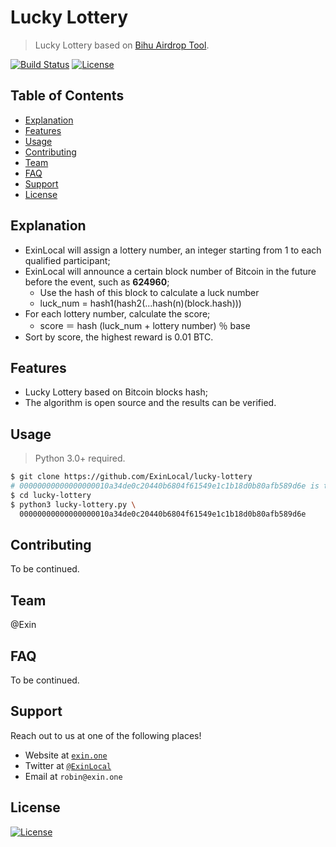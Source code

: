 # Lucky Lottery

> Lucky Lottery based on [Bihu Airdrop Tool](https://github.com/bihu-id/bihu-tools).

[![Build Status](http://img.shields.io/travis/badges/badgerbadgerbadger.svg?style=flat-square)](https://travis-ci.org/badges/badgerbadgerbadger) [![License](http://img.shields.io/:license-mit-blue.svg?style=flat-square)](http://badges.mit-license.org)

## Table of Contents

- [Explanation](#explanation)
- [Features](#features)
- [Usage](#usage)
- [Contributing](#contributing)
- [Team](#team)
- [FAQ](#faq)
- [Support](#support)
- [License](#license)

## Explanation

* ExinLocal will assign a lottery number, an integer starting from 1 to each qualified participant;
* ExinLocal will announce a certain block number of Bitcoin in the future before the event, such as **624960**;
    - Use the hash of this block to calculate a luck number
    - luck_num = hash1(hash2(...hash(n)(block.hash)))
* For each lottery number, calculate the score;
    - score ＝ hash (luck_num + lottery number) ％ base
* Sort by score, the highest reward is 0.01 BTC.

## Features

- Lucky Lottery based on Bitcoin blocks hash;
- The algorithm is open source and the results can be verified.

## Usage

> Python 3.0+ required.

``` bash
$ git clone https://github.com/ExinLocal/lucky-lottery
# 00000000000000000010a34de0c20440b6804f61549e1c1b18d0b80afb589d6e is the hash of 624960 height blocks
$ cd lucky-lottery
$ python3 lucky-lottery.py \
  00000000000000000010a34de0c20440b6804f61549e1c1b18d0b80afb589d6e
```

## Contributing

To be continued.

## Team

@Exin

## FAQ

To be continued.

## Support

Reach out to us at one of the following places!

- Website at <a href="https://exin.one" target="_blank">`exin.one`</a>
- Twitter at <a href="http://twitter.com/ExinLocal" target="_blank">`@ExinLocal`</a>
- Email at `robin@exin.one`

## License

[![License](http://img.shields.io/:license-mit-blue.svg?style=flat-square)](http://badges.mit-license.org)

